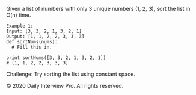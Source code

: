 Given a list of numbers with only 3 unique numbers (1, 2, 3), sort the list in O(n) time.
```
Example 1:
Input: [3, 3, 2, 1, 3, 2, 1]
Output: [1, 1, 2, 2, 3, 3, 3]
def sortNums(nums):
  # Fill this in.

print sortNums([3, 3, 2, 1, 3, 2, 1])
# [1, 1, 2, 2, 3, 3, 3]
```
Challenge: Try sorting the list using constant space.

© 2020 Daily Interview Pro. All rights reserved.